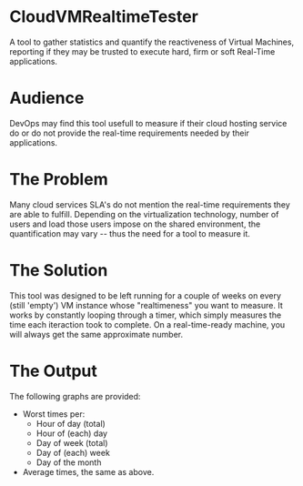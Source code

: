 # CloudVMRealtimeTester
A tool to gather statistics and quantify the reactiveness of Virtual Machines, reporting if they may be trusted to execute hard, firm or soft Real-Time applications.

# Audience
DevOps may find this tool usefull to measure if their cloud hosting service do or do not provide the real-time requirements needed by their applications.

# The Problem
Many cloud services SLA's do not mention the real-time requirements they are able to fulfill. Depending on the virtualization technology, number of users and load those users impose on the shared environment, the quantification may vary -- thus the need for a tool to measure it.

# The Solution
This tool was designed to be left running for a couple of weeks on every (still 'empty') VM instance whose "realtimeness" you want to measure. It works by constantly looping through a timer, which simply measures the time each iteraction took to complete. On a real-time-ready machine, you will always get the same approximate number.

# The Output
The following graphs are provided:

* Worst times per:
    - Hour of day (total)
    - Hour of (each) day
    - Day of week (total)
    - Day of (each) week
    - Day of the month
* Average times, the same as above.
